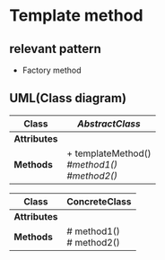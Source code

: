 # Template method

## relevant pattern
- Factory method

## UML(Class diagram)

|Class| *AbstractClass* |
|-------|--------|
| **Attributes** ||
| **Methods** |+ templateMethod() <br /> *#method1()* <br/> *#method2()*|

|Class| ConcreteClass |
|-------|--------|
| **Attributes** ||
| **Methods** |# method1()<br/> # method2()|
